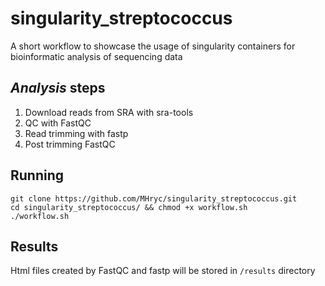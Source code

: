 # singularity_streptococcus
A short workflow to showcase the usage of singularity containers for bioinformatic analysis of sequencing data

## *Analysis* steps
1. Download reads from SRA with sra-tools
2. QC with FastQC
3. Read trimming with fastp
4. Post trimming FastQC

## Running
```
git clone https://github.com/MHryc/singularity_streptococcus.git
cd singularity_streptococcus/ && chmod +x workflow.sh
./workflow.sh
```

## Results
Html files created by FastQC and fastp will be stored in `/results` directory
